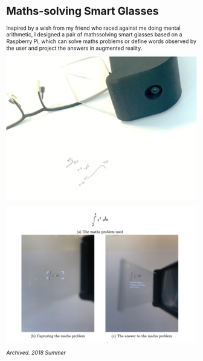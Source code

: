 # Maths-solving Smart Glasses

Inspired by a wish from my friend who raced against me doing mental arithmetic, I designed a pair of mathssolving smart glasses based on a Raspberry Pi, which can solve maths problems or deﬁne words observed by the user and project the answers in augmented reality.

![](cover.png)

![](testing.png)

*Archived. 2018 Summer*
